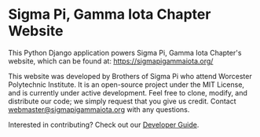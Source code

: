 # Sigma Pi, Gamma Iota Chapter Website

This Python Django application powers Sigma Pi, Gamma Iota Chapter's website, which can be found at: https://sigmapigammaiota.org/

This website was developed by Brothers of Sigma Pi who attend Worcester Polytechnic Institute. It is an open-source project under the MIT License, and is currently under active development. Feel free to clone, modify, and distribute our code; we simply request that you give us credit. Contact webmaster@sigmapigammaiota.org with any questions.

Interested in contributing? Check out our [Developer Guide](https://github.com/sigmapi-gammaiota/sigmapi-web/tree/master/docs/dev-guide/index.md).
